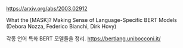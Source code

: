 https://arxiv.org/abs/2003.02912

What the [MASK]? Making Sense of Language-Specific BERT Models (Debora Nozza, Federico Bianchi, Dirk Hovy)

각종 언어 특화 BERT 모델들을 정리. https://bertlang.unibocconi.it/